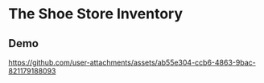 # The Shoe Store Inventory

## Demo
https://github.com/user-attachments/assets/ab55e304-ccb6-4863-9bac-821179188093


